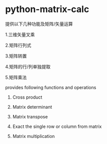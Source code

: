 # python-matrix-calc

提供以下几种功能及矩阵/矢量运算
 
1.三维矢量叉乘

2.矩阵行列式

3.矩阵转置

4.矩阵的行/列单独提取

5.矩阵乘法

provides following functions and operations

1. Cross product

2. Matrix determinant

3. Matrix transpose

4. Exact the single row or column from matrix

5. Matrix multiplication
